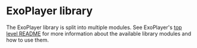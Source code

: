 # ExoPlayer library #

The ExoPlayer library is split into multiple modules. See ExoPlayer's
[top level README][] for more information about the available library modules
and how to use them.

[top level README]: https://github.com/icapps/exoplayer-icapps-port/blob/amazon/r2.7.1/README.md
